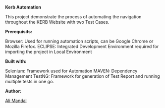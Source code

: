 <b>Kerb Automation</b>

This project demonstrate the process of automating the navigation throughout the KERB Website with two Test Cases.
  
<b>Prerequisits:</b>
 
Browser: Used for running automation scripts, can be Google Chrome or Mozilla Firefox.
ECLIPSE: Integrated Development Environment required for importing the project in Local Environment
  
<b>Built with:</b>

Selenium: Framework used for Automation
MAVEN: Dependency Management
TestNG: Framework for generation of Test Report and running multiple tests in one go.
  
<b>Author:</b>

<a href="mailto:aly.mandal95@gmail.com">Ali Mandal</a>
